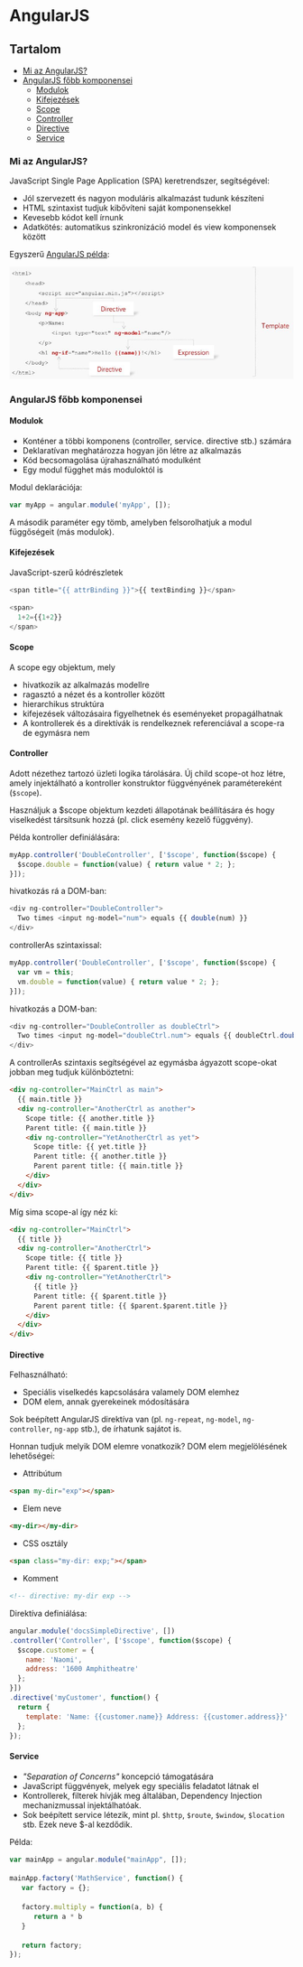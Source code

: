 # AngularJS

## Tartalom
* [Mi az AngularJS?](#mi-az-angularjs)
* [AngularJS főbb komponensei](#angularjs-főbb-komponensei)
  * [Modulok](#modulok)
  * [Kifejezések](#kifejezések)
  * [Scope](#scope)
  * [Controller](#controller)
  * [Directive](#directive)
  * [Service](#service)

### Mi az AngularJS? 
JavaScript Single Page Application (SPA) keretrendszer, segítségével: 
* Jól szervezett és nagyon moduláris alkalmazást tudunk készíteni
* HTML szintaxist tudjuk kibővíteni saját komponensekkel 
* Kevesebb kódot kell írnunk 
* Adatkötés: automatikus szinkronizáció model és view komponensek között

Egyszerű [AngularJS példa](http://plnkr.co/edit/4jJrc09GRrUbFQpFgygR?p=preview):

![AngularJS példa](images/img8.png)

### AngularJS főbb komponensei

#### Modulok
* Konténer a többi komponens (controller, service. directive stb.) számára
* Deklaratívan meghatározza hogyan jön létre az alkalmazás
* Kód becsomagolása újrahasználható modulként
* Egy modul függhet más moduloktól is

Modul deklarációja:

```javascript
var myApp = angular.module('myApp', []);
```

A második paraméter egy tömb, amelyben felsorolhatjuk a modul függőségeit (más modulok).

#### Kifejezések 
JavaScript-szerű kódrészletek

```javascript
<span title="{{ attrBinding }}">{{ textBinding }}</span>
```

```javascript
<span>
  1+2={{1+2}}
</span>
```

#### Scope
A scope egy objektum, mely 
* hivatkozik az alkalmazás modellre
* ragasztó a nézet és a kontroller között
* hierarchikus struktúra
* kifejezések változásaira figyelhetnek és eseményeket propagálhatnak
* A kontrollerek és a direktívák is rendelkeznek referenciával a scope-ra de egymásra nem

#### Controller
Adott nézethez tartozó üzleti logika tárolására. Új child scope-ot hoz létre, amely injektálható a kontroller konstruktor függvényének paramétereként (`$scope`).

Használjuk a $scope objektum kezdeti állapotának beállítására és hogy viselkedést társítsunk hozzá (pl. click esemény kezelő függvény).

Példa kontroller definiálására:

```javascript
myApp.controller('DoubleController', ['$scope', function($scope) {
  $scope.double = function(value) { return value * 2; };
}]);
```

hivatkozás rá a DOM-ban:

```javascript
<div ng-controller="DoubleController">
  Two times <input ng-model="num"> equals {{ double(num) }}
</div>
```

controllerAs szintaxissal: 

```javascript
myApp.controller('DoubleController', ['$scope', function($scope) {
  var vm = this;
  vm.double = function(value) { return value * 2; };
}]);
```

hivatkozás a DOM-ban:

```javascript
<div ng-controller="DoubleController as doubleCtrl">
  Two times <input ng-model="doubleCtrl.num"> equals {{ doubleCtrl.double(doubleCtrl.num) }}
</div>
```

A controllerAs szintaxis segítségével az egymásba ágyazott scope-okat jobban meg tudjuk különböztetni:

```html
<div ng-controller="MainCtrl as main">
  {{ main.title }}
  <div ng-controller="AnotherCtrl as another">
    Scope title: {{ another.title }}
    Parent title: {{ main.title }}
    <div ng-controller="YetAnotherCtrl as yet">
      Scope title: {{ yet.title }}
      Parent title: {{ another.title }}
      Parent parent title: {{ main.title }}
    </div>
  </div>
</div>
```

Míg sima scope-al így néz ki: 

```html
<div ng-controller="MainCtrl">
  {{ title }}
  <div ng-controller="AnotherCtrl">
    Scope title: {{ title }}
    Parent title: {{ $parent.title }}
    <div ng-controller="YetAnotherCtrl">
      {{ title }}
      Parent title: {{ $parent.title }}
      Parent parent title: {{ $parent.$parent.title }}
    </div>
  </div>
</div>
```

#### Directive

Felhasználható:
* Speciális viselkedés kapcsolására valamely DOM elemhez
* DOM elem, annak gyerekeinek módosítására

Sok beépített AngularJS direktíva van (pl. `ng-repeat`, `ng-model`, `ng-controller`, `ng-app` stb.), de írhatunk sajátot is.

Honnan tudjuk melyik DOM elemre vonatkozik? DOM elem megjelölésének lehetőségei:
* Attribútum

```html
<span my-dir="exp"></span>
```

* Elem neve 
```html
<my-dir></my-dir>
```
* CSS osztály
```html
<span class="my-dir: exp;"></span>
```
* Komment
```html
<!-- directive: my-dir exp -->
```

Direktíva definiálása:

```javascript
angular.module('docsSimpleDirective', [])
.controller('Controller', ['$scope', function($scope) {
  $scope.customer = {
    name: 'Naomi',
    address: '1600 Amphitheatre'
  };
}])
.directive('myCustomer', function() {
  return {
    template: 'Name: {{customer.name}} Address: {{customer.address}}'
  };
});
```

#### Service
* *"Separation of Concerns"* koncepció támogatására
* JavaScript függvények, melyek egy speciális feladatot látnak el
* Kontrollerek, filterek hívják meg általában, Dependency Injection mechanizmussal injektálhatóak.
* Sok beépített service létezik, mint pl. `$http`, `$route`, `$window`, `$location` stb. Ezek neve $-al kezdődik.

Példa:

```javascript
var mainApp = angular.module("mainApp", []);

mainApp.factory('MathService', function() {
   var factory = {};
   
   factory.multiply = function(a, b) {
      return a * b
   }
   
   return factory;
});
```



